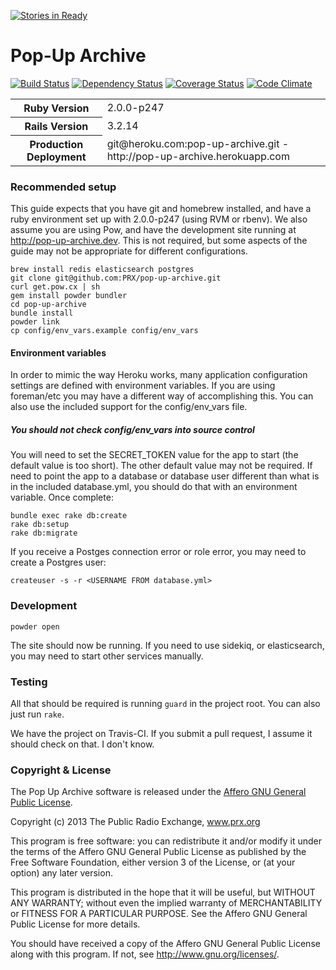 [![Stories in Ready](https://badge.waffle.io/prx/pop-up-archive.png)](https://waffle.io/prx/pop-up-archive)  
# Pop-Up Archive

[![Build Status](https://travis-ci.org/PRX/pop-up-archive.png?branch=master)](https://travis-ci.org/PRX/pop-up-archive)
[![Dependency Status](https://gemnasium.com/PRX/pop-up-archive.png)](https://gemnasium.com/PRX/pop-up-archive)
[![Coverage Status](https://coveralls.io/repos/PRX/pop-up-archive/badge.png)](https://coveralls.io/r/PRX/pop-up-archive)
[![Code Climate](https://codeclimate.com/github/PRX/pop-up-archive.png)](https://codeclimate.com/github/PRX/pop-up-archive)

<table>
  <tr>
    <th>
      Ruby Version
    </th>
    <td>
      2.0.0-p247
    </td>
  </tr>
  <tr>
    <th>
      Rails Version
    </th>
    <td>
      3.2.14
    </td>
  </tr>
  <tr>
    <th>
      Production Deployment
    </th>
    <td>
      git@heroku.com:pop-up-archive.git - http://pop-up-archive.herokuapp.com
    </td>
  </tr>
</table>

### Recommended setup

This guide expects that you have git and homebrew installed, and have a ruby environment set up with 2.0.0-p247 (using RVM or rbenv). We also assume you are using Pow, and have the development site running at http://pop-up-archive.dev. This is not required, but some aspects of the guide may not be appropriate for different configurations.

    brew install redis elasticsearch postgres
    git clone git@github.com:PRX/pop-up-archive.git
    curl get.pow.cx | sh
    gem install powder bundler
    cd pop-up-archive
    bundle install
    powder link
    cp config/env_vars.example config/env_vars
    

#### Environment variables

In order to mimic the way Heroku works, many application configuration settings are defined with environment variables. If you are using foreman/etc you may have a different way of accomplishing this. You can also use the included support for the config/env_vars file.

##### You should not check config/env_vars into source control

You will need to set the SECRET_TOKEN value for the app to start (the default value is too short). The other default value may not be required. If need to point the app to a database or database user different than what is in the included database.yml, you should do that with an environment variable. Once complete:

    bundle exec rake db:create
    rake db:setup
    rake db:migrate

If you receive a Postges connection error or role error, you may need to create a Postgres user: 

    createuser -s -r <USERNAME FROM database.yml>
    
### Development

    powder open

The site should now be running. If you need to use sidekiq, or elasticsearch, you may need to start other services manually.

### Testing

All that should be required is running `guard` in the project root. You can also just run `rake`.

We have the project on Travis-CI. If you submit a pull request, I assume it should check on that. I don't know.


### Copyright & License

The Pop Up Archive software is released under the [Affero GNU General Public License](http://www.gnu.org/licenses/agpl.html).

Copyright (c) 2013 The Public Radio Exchange, www.prx.org

This program is free software: you can redistribute it and/or modify
it under the terms of the Affero GNU General Public License as published by
the Free Software Foundation, either version 3 of the License, or
(at your option) any later version.

This program is distributed in the hope that it will be useful,
but WITHOUT ANY WARRANTY; without even the implied warranty of
MERCHANTABILITY or FITNESS FOR A PARTICULAR PURPOSE.  See the
Affero GNU General Public License for more details.

You should have received a copy of the Affero GNU General Public License
along with this program.  If not, see <http://www.gnu.org/licenses/>.
